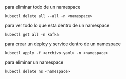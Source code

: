 para eliminar todo de un namespace

    kubectl delete all --all -n <namespace>

para ver todo lo que esta dentro de un namespace

    kubectl get all -n kafka

para crear un deploy y service dentro de un namespace

    kubectl apply -f <archivo.yaml> -n <namespace>

para eliminar un namespace

    kubectl delete ns <namespace>

